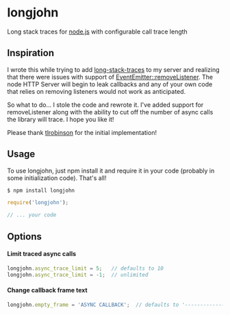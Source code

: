# longjohn

Long stack traces for [node.js](http://nodejs.org/) with configurable call trace length

## Inspiration

I wrote this while trying to add [long-stack-traces](https://github.com/tlrobinson/long-stack-traces) to my server and realizing that there were issues with support of [EventEmitter::removeListener](http://nodejs.org/api/events.html#events_emitter_removelistener_event_listener).  The node HTTP Server will begin to leak callbacks and any of your own code that relies on removing listeners would not work as anticipated.

So what to do...  I stole the code and rewrote it.  I've added support for removeListener along with the ability to cut off the number of async calls the library will trace.  I hope you like it!

Please thank [tlrobinson](https://github.com/tlrobinson) for the initial implementation!

## Usage

To use longjohn, just npm install it and require it in your code (probably in some initialization code).  That's all!

```bash
$ npm install longjohn
```

```javascript
require('longjohn');

// ... your code
```

## Options

#### Limit traced async calls

```javascript
longjohn.async_trace_limit = 5;   // defaults to 10
longjohn.async_trace_limit = -1;  // unlimited
```

#### Change callback frame text

```javascript
longjohn.empty_frame = 'ASYNC CALLBACK';  // defaults to '---------------------------------------------'
```
